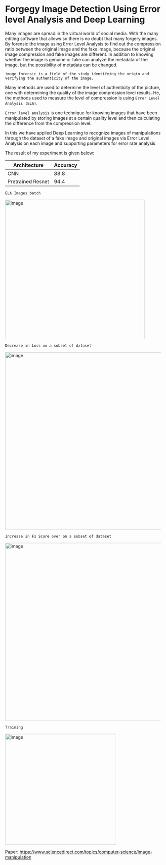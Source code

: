 # Forgegy Image Detection Using Error level Analysis and Deep Learning

Many images are spread in the virtual world of social media. With the many editing software that
allows so there is no doubt that many forgery images. By forensic the image using Error Level Analysis to
find out the compression ratio between the original image and the fake image, because the original image
compression and fake images are different. In addition to knowing whether the image is genuine or fake
can analyze the metadata of the image, but the possibility of metadata can be changed.

`image forensic is a field of the study identifying the origin and verifying the
authenticity of the image.`

Many methods are used to determine the level of authenticity of the picture, one with
determining the quality of the image compression level results. He, the methods used to measure the level of compression is using `Error Level Analysis (ELA)`. 

`Error level analysis` is one technique for knowing images that have been manipulated by
storing images at a certain quality level and then calculating the difference from the
compression level.

In this we have applied Deep Learning to recognize images of manipulations through the dataset of a fake image
and original images via Error Level Analysis on each image and supporting parameters for error rate
analysis. 

The result of my experiment is given below:

|Architecture|Accuracy|
|--------|------------|
|CNN|88.8|
|Pretrained Resnet|94.4|

`ELA Images batch`

<img width="451" alt="image" src="https://user-images.githubusercontent.com/43055935/202889344-ab00fe0b-1927-48e9-9d9b-b9eab7f3f9c4.png">

`Decrease in Loss on a subset of dataset`

<img width="575" alt="image" src="https://user-images.githubusercontent.com/43055935/202889273-8a90fa7f-4ae8-4fff-b58a-5f000812de36.png">

`Increase in F1 Score over on a subset of dataset`

<img width="576" alt="image" src="https://user-images.githubusercontent.com/43055935/202889310-2c5fe55b-3a5a-41e0-9a49-fa9bb5d7c044.png">

`Training `

<img width="359" alt="image" src="https://user-images.githubusercontent.com/43055935/202889379-33fab33a-69d0-4793-b927-2a1bddc0bffd.png">

Paper: https://www.sciencedirect.com/topics/computer-science/image-manipulation



